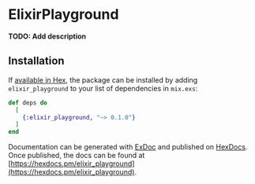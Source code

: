 # ElixirPlayground

**TODO: Add description**

## Installation

If [available in Hex](https://hex.pm/docs/publish), the package can be installed
by adding `elixir_playground` to your list of dependencies in `mix.exs`:

```elixir
def deps do
  [
    {:elixir_playground, "~> 0.1.0"}
  ]
end
```

Documentation can be generated with [ExDoc](https://github.com/elixir-lang/ex_doc)
and published on [HexDocs](https://hexdocs.pm). Once published, the docs can
be found at [https://hexdocs.pm/elixir_playground](https://hexdocs.pm/elixir_playground).

